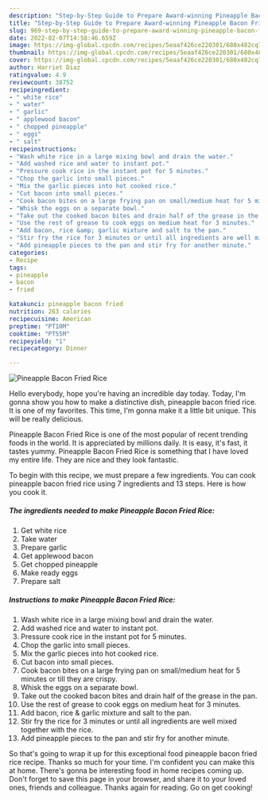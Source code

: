 ```yaml
---
description: "Step-by-Step Guide to Prepare Award-winning Pineapple Bacon Fried Rice"
title: "Step-by-Step Guide to Prepare Award-winning Pineapple Bacon Fried Rice"
slug: 969-step-by-step-guide-to-prepare-award-winning-pineapple-bacon-fried-rice
date: 2022-02-07T14:58:46.659Z
image: https://img-global.cpcdn.com/recipes/5eaaf426ce220301/680x482cq70/pineapple-bacon-fried-rice-recipe-main-photo.jpg
thumbnail: https://img-global.cpcdn.com/recipes/5eaaf426ce220301/680x482cq70/pineapple-bacon-fried-rice-recipe-main-photo.jpg
cover: https://img-global.cpcdn.com/recipes/5eaaf426ce220301/680x482cq70/pineapple-bacon-fried-rice-recipe-main-photo.jpg
author: Harriet Diaz
ratingvalue: 4.9
reviewcount: 38752
recipeingredient:
- " white rice"
- " water"
- " garlic"
- " applewood bacon"
- " chopped pineapple"
- " eggs"
- " salt"
recipeinstructions:
- "Wash white rice in a large mixing bowl and drain the water."
- "Add washed rice and water to instant pot."
- "Pressure cook rice in the instant pot for 5 minutes."
- "Chop the garlic into small pieces."
- "Mix the garlic pieces into hot cooked rice."
- "Cut bacon into small pieces."
- "Cook bacon bites on a large frying pan on small/medium heat for 5 minutes or till they are crispy."
- "Whisk the eggs on a separate bowl."
- "Take out the cooked bacon bites and drain half of the grease in the pan."
- "Use the rest of grease to cook eggs on medium heat for 3 minutes."
- "Add bacon, rice &amp; garlic mixture and salt to the pan."
- "Stir fry the rice for 3 minutes or until all ingredients are well mixed together with the rice."
- "Add pineapple pieces to the pan and stir fry for another minute."
categories:
- Recipe
tags:
- pineapple
- bacon
- fried

katakunci: pineapple bacon fried 
nutrition: 263 calories
recipecuisine: American
preptime: "PT10M"
cooktime: "PT55M"
recipeyield: "1"
recipecategory: Dinner

---
```



![Pineapple Bacon Fried Rice](https://img-global.cpcdn.com/recipes/5eaaf426ce220301/680x482cq70/pineapple-bacon-fried-rice-recipe-main-photo.jpg)

Hello everybody, hope you're having an incredible day today. Today, I'm gonna show you how to make a distinctive dish, pineapple bacon fried rice. It is one of my favorites. This time, I'm gonna make it a little bit unique. This will be really delicious.

Pineapple Bacon Fried Rice is one of the most popular of recent trending foods in the world. It is appreciated by millions daily. It is easy, it's fast, it tastes yummy. Pineapple Bacon Fried Rice is something that I have loved my entire life. They are nice and they look fantastic.




To begin with this recipe, we must prepare a few ingredients. You can cook pineapple bacon fried rice using 7 ingredients and 13 steps. Here is how you cook it.

<!--inarticleads1-->

##### The ingredients needed to make Pineapple Bacon Fried Rice:

1. Get  white rice
1. Take  water
1. Prepare  garlic
1. Get  applewood bacon
1. Get  chopped pineapple
1. Make ready  eggs
1. Prepare  salt




<!--inarticleads2-->

##### Instructions to make Pineapple Bacon Fried Rice:

1. Wash white rice in a large mixing bowl and drain the water.
1. Add washed rice and water to instant pot.
1. Pressure cook rice in the instant pot for 5 minutes.
1. Chop the garlic into small pieces.
1. Mix the garlic pieces into hot cooked rice.
1. Cut bacon into small pieces.
1. Cook bacon bites on a large frying pan on small/medium heat for 5 minutes or till they are crispy.
1. Whisk the eggs on a separate bowl.
1. Take out the cooked bacon bites and drain half of the grease in the pan.
1. Use the rest of grease to cook eggs on medium heat for 3 minutes.
1. Add bacon, rice &amp; garlic mixture and salt to the pan.
1. Stir fry the rice for 3 minutes or until all ingredients are well mixed together with the rice.
1. Add pineapple pieces to the pan and stir fry for another minute.




So that's going to wrap it up for this exceptional food pineapple bacon fried rice recipe. Thanks so much for your time. I'm confident you can make this at home. There's gonna be interesting food in home recipes coming up. Don't forget to save this page in your browser, and share it to your loved ones, friends and colleague. Thanks again for reading. Go on get cooking!
